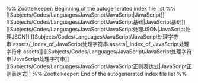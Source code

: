 %% Zoottelkeeper: Beginning of the autogenerated index file list  %%
 [[Subjects/Codes/Languages/JavaScript/JavaScript|JavaScript]]
 [[Subjects/Codes/Languages/JavaScript/JavaScript基础|JavaScript基础]]
 [[Subjects/Codes/Languages/JavaScript/JavaScript处理JSON|JavaScript处理JSON]]
 [[Subjects/Codes/Languages/JavaScript/JavaScript处理字符串.assets/_Index_of_JavaScript处理字符串.assets|_Index_of_JavaScript处理字符串.assets]]
 [[Subjects/Codes/Languages/JavaScript/JavaScript处理字符串|JavaScript处理字符串]]
 [[Subjects/Codes/Languages/JavaScript/JavaScript正则表达式|JavaScript正则表达式]]
%% Zoottelkeeper: End of the autogenerated index file list  %%
